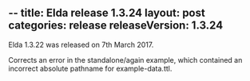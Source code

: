 --
title: Elda release 1.3.24
layout: post
categories: release
releaseVersion: 1.3.24
---

Elda 1.3.22 was released on 7th March 2017.

Corrects an error in the standalone/again example,
which contained an incorrect absolute pathname 
for example-data.ttl.

